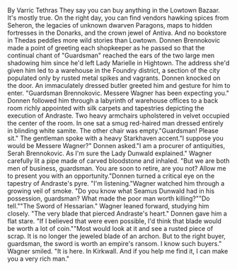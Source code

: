 By Varric Tethras
They say you can buy anything in the Lowtown Bazaar. It's mostly true. On the right day, you can find vendors hawking spices from Seheron, the legacies of unknown dwarven Paragons, maps to hidden fortresses in the Donarks, and the crown jewel of Antiva. And no bookstore in Thedas peddles more wild stories than Lowtown.
Donnen Brennokovic made a point of greeting each shopkeeper as he passed so that the continual chant of "Guardsman" reached the ears of the two large men shadowing him since he'd left Lady Marielle in Hightown.
The address she'd given him led to a warehouse in the Foundry district, a section of the city populated only by rusted metal spikes and vagrants. Donnen knocked on the door.
An immaculately dressed butler greeted him and gesture for him to enter. "Guardsman Brennokovic. Messere Wagner has been expecting you."
Donnen followed him through a labyrinth of warehouse offices to a back room richly appointed with silk carpets and tapestries depicting the execution of Andraste. Two heavy armchairs upholstered in velvet occupied the center of the room. In one sat a smug red-haired man dressed entirely in blinding white samite. The other chair was empty."Guardsman! Please sit." The gentleman spoke with a heavy Starkhaven accent."I suppose you would be Messere Wagner?" Donnen asked."I am a procurer of antiquities, Serah Brennokovic. As I'm sure the Lady Dunwald explained." Wagner carefully lit a pipe made of carved bloodstone and inhaled. "But we are both men of business, guardsman. You are soon to retire, are you not? Allow me to present you with an opportunity."Donnen turned a critical eye on the tapestry of Andraste's pyre. "I'm listening."Wagner watched him through a growing veil of smoke. "Do you know what Seamus Dunwald had in his possession, guardsman? What made the poor man worth killing?""Do tell.""The Sword of Hessarian." Wagner leaned forward, studying him closely. "The very blade that pierced Andraste's heart."
Donnen gave him a flat stare. "If I believed that were even possible, I'd think that blade would be worth a lot of coin.""Most would look at it and see a rusted piece of scrap. It is no longer the jeweled blade of an archon. But to the right buyer, guardsman, the sword is worth an empire's ransom. I know such buyers." Wagner smiled. "It is here. In Kirkwall. And if you help me find it, I can make you a very rich man."